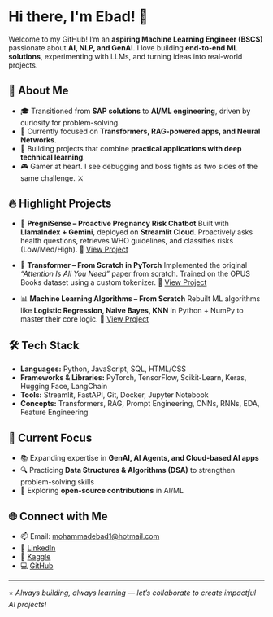 # Hi there, I'm Ebad! 👋

Welcome to my GitHub! I’m an **aspiring Machine Learning Engineer (BSCS)** passionate about **AI, NLP, and GenAI**. I love building **end-to-end ML solutions**, experimenting with LLMs, and turning ideas into real-world projects.

## 🚀 About Me

* 🎓 Transitioned from **SAP solutions** to **AI/ML engineering**, driven by curiosity for problem-solving.
* 🧠 Currently focused on **Transformers, RAG-powered apps, and Neural Networks**.
* 🎯 Building projects that combine **practical applications with deep technical learning**.
* 🎮 Gamer at heart. I see debugging and boss fights as two sides of the same challenge. ⚔️

## 🔥 Highlight Projects

* 🤖 **PregniSense – Proactive Pregnancy Risk Chatbot**
  Built with **LlamaIndex + Gemini**, deployed on **Streamlit Cloud**. Proactively asks health questions, retrieves WHO guidelines, and classifies risks (Low/Med/High).
  🔗 [View Project](https://github.com/smebad/PregniSense)

* 🧩 **Transformer – From Scratch in PyTorch**
  Implemented the original *“Attention Is All You Need”* paper from scratch. Trained on the OPUS Books dataset using a custom tokenizer.
  🔗 [View Project](https://github.com/smebad/transformer-from-scratch)

* 📊 **Machine Learning Algorithms – From Scratch**
  Rebuilt ML algorithms like **Logistic Regression, Naive Bayes, KNN** in Python + NumPy to master their core logic.
  🔗 [View Project](https://github.com/smebad/Machine-Learning-Algorithms-From-Scratch)

## 🛠️ Tech Stack

* **Languages:** Python, JavaScript, SQL, HTML/CSS
* **Frameworks & Libraries:** PyTorch, TensorFlow, Scikit-Learn, Keras, Hugging Face, LangChain
* **Tools:** Streamlit, FastAPI, Git, Docker, Jupyter Notebook
* **Concepts:** Transformers, RAG, Prompt Engineering, CNNs, RNNs, EDA, Feature Engineering

## 🌟 Current Focus

* 📚 Expanding expertise in **GenAI, AI Agents, and Cloud-based AI apps**
* 🔍 Practicing **Data Structures & Algorithms (DSA)** to strengthen problem-solving skills
* 🤝 Exploring **open-source contributions** in AI/ML

## 🌐 Connect with Me

* 📫 Email: [mohammadebad1@hotmail.com](mailto:mohammadebad1@hotmail.com)
* 💼 [LinkedIn](https://linkedin.com/in/syed-ebad-ml)
* 🏅 [Kaggle](https://www.kaggle.com/)
* 💻 [GitHub](https://github.com/smebad)

---

⭐ *Always building, always learning — let’s collaborate to create impactful AI projects!*
